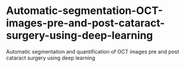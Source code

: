 # Automatic-segmentation-OCT-images-pre-and-post-cataract-surgery-using-deep-learning
Automatic segmentation and quantification of OCT images pre and post cataract surgery using deep learning
